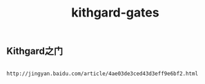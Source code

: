 ﻿---
layout: default
title: kithgard-gates
---
## Kithgard之门
```

http://jingyan.baidu.com/article/4ae03de3ced43d3eff9e6bf2.html

```

